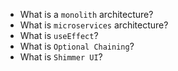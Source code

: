 

- What is a `monolith` architecture?
- What is `microservices` architecture?
- What is `useEffect`? 
- What is `Optional Chaining`?
- What is `Shimmer UI`?